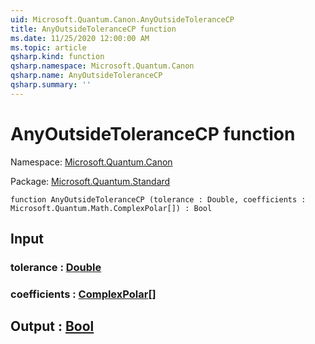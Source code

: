 ```yaml
---
uid: Microsoft.Quantum.Canon.AnyOutsideToleranceCP
title: AnyOutsideToleranceCP function
ms.date: 11/25/2020 12:00:00 AM
ms.topic: article
qsharp.kind: function
qsharp.namespace: Microsoft.Quantum.Canon
qsharp.name: AnyOutsideToleranceCP
qsharp.summary: ''
---
```


# AnyOutsideToleranceCP function

Namespace: [Microsoft.Quantum.Canon](xref:Microsoft.Quantum.Canon)

Package: [Microsoft.Quantum.Standard](https://nuget.org/packages/Microsoft.Quantum.Standard)




```qsharp
function AnyOutsideToleranceCP (tolerance : Double, coefficients : Microsoft.Quantum.Math.ComplexPolar[]) : Bool
```


## Input

### tolerance : [Double](xref:microsoft.quantum.user-guide.language.types)




### coefficients : [ComplexPolar](xref:Microsoft.Quantum.Math.ComplexPolar)[]





## Output : [Bool](xref:microsoft.quantum.user-guide.language.types)

